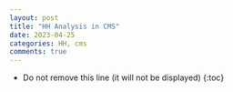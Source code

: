 ```yaml
---
layout: post
title: "HH Analysis in CMS"
date: 2023-04-25
categories: HH, cms
comments: true
---
```


- Do not remove this line (it will not be displayed)
  {:toc}
